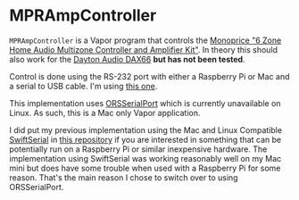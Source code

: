 # MPRAmpController

`MPRAmpController` is a Vapor program that controls the [Monoprice "6 Zone Home Audio Multizone Controller and Amplifier Kit"](https://www.monoprice.com/product?p_id=10761). In theory this should also work for the [Dayton Audio DAX66](https://www.daytonaudio.com/product/1252/dax66-6-source-6-zone-distributed-audio-system) __but has not been tested__. 

Control is done using the RS-232 port with either a Raspberry Pi or Mac and a serial to USB cable. I'm using [this one](https://www.amazon.com/dp/B00QUZY4UG/ref=cm_sw_em_r_mt_dp_U_xJQaFbN6SVJ4M). 

This implementation uses [ORSSerialPort](https://github.com/armadsen/ORSSerialPort) which is currently unavailable on Linux. As such, this is a Mac only Vapor application. 

I did put my previous implementation using the Mac and Linux Compatible [SwiftSerial](https://github.com/yeokm1/SwiftSerial) in [this repository](https://github.com/SpencerCurtis/MPRAmpController-SwiftSerial) if you are interested in something that can be potentially run on a Raspberry Pi or similar inexpensive hardware. The implementation using SwiftSerial was working reasonably well on my Mac mini but does have some trouble when used with a Raspberry Pi for some reason. That's the main reason I chose to switch over to using ORSSerialPort.

